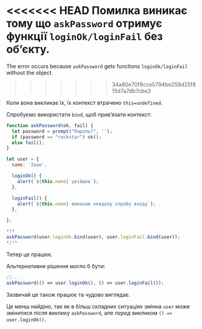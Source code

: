 
<<<<<<< HEAD
Помилка виникає тому що `askPassword` отримує функції `loginOk/loginFail` без об’єкту.
=======
The error occurs because `askPassword` gets functions `loginOk/loginFail` without the object.
>>>>>>> 34a80e70f8cce5794be259d25f815d7a7db7cbe3

Коли вона викликає їх, їх контекст втрачено `this=undefined`.

Спробуємо використати `bind`, щоб прив’язати контекст:

```js run
function askPassword(ok, fail) {
  let password = prompt("Пароль?", '');
  if (password == "rockstar") ok();
  else fail();
}

let user = {
  name: 'Іван',

  loginOk() {
    alert(`${this.name} увійшов`);
  },

  loginFail() {
    alert(`${this.name} виконав невдалу спробу входу`);
  },

};

*!*
askPassword(user.loginOk.bind(user), user.loginFail.bind(user));
*/!*
```

Тепер це працює.

Альтернативне рішення могло б бути:
```js
//...
askPassword(() => user.loginOk(), () => user.loginFail());
```

Зазвичай це також працює та чудово виглядає.

Це менш найдіно, так як в більш складних ситуаціях змінна `user` може змінитися *після* виклику `askPassword`, але *перед* викликом `() => user.loginOk()`. 
